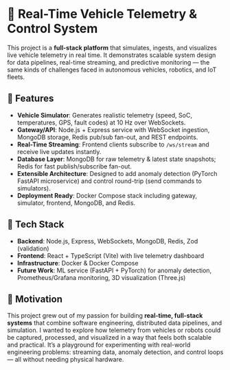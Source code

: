 # 🚗 Real-Time Vehicle Telemetry & Control System  

This project is a **full-stack platform** that simulates, ingests, and visualizes live vehicle telemetry in real time. It demonstrates scalable system design for data pipelines, real-time streaming, and predictive monitoring — the same kinds of challenges faced in autonomous vehicles, robotics, and IoT fleets.  

## 🔹 Features  
- **Vehicle Simulator**: Generates realistic telemetry (speed, SoC, temperatures, GPS, fault codes) at 10 Hz over WebSockets.  
- **Gateway/API**: Node.js + Express service with WebSocket ingestion, MongoDB storage, Redis pub/sub fan-out, and REST endpoints.  
- **Real-Time Streaming**: Frontend clients subscribe to `/ws/stream` and receive live updates instantly.  
- **Database Layer**: MongoDB for raw telemetry & latest state snapshots; Redis for fast publish/subscribe fan-out.  
- **Extensible Architecture**: Designed to add anomaly detection (PyTorch FastAPI microservice) and control round-trip (send commands to simulators).  
- **Deployment Ready**: Docker Compose stack including gateway, simulator, frontend, MongoDB, and Redis.  

## 🔹 Tech Stack  
- **Backend**: Node.js, Express, WebSockets, MongoDB, Redis, Zod (validation)  
- **Frontend**: React + TypeScript (Vite) with live telemetry dashboard  
- **Infrastructure**: Docker & Docker Compose  
- **Future Work**: ML service (FastAPI + PyTorch) for anomaly detection, Prometheus/Grafana monitoring, 3D visualization (Three.js)  

## 🔹 Motivation  
This project grew out of my passion for building **real-time, full-stack systems** that combine software engineering, distributed data pipelines, and simulation. I wanted to explore how telemetry from vehicles or robots could be captured, processed, and visualized in a way that feels both scalable and practical. It’s a playground for experimenting with real-world engineering problems: streaming data, anomaly detection, and control loops — all without needing physical hardware.  
